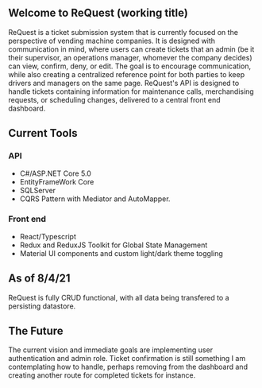 ## Welcome to ReQuest (working title)
ReQuest is a ticket submission system that is currently focused on the perspective of vending machine companies.
It is designed with communication in mind, where users can create tickets that an admin (be it their supervisor, an operations manager, whomever the company decides) can view, confirm, deny, or edit.
The goal is to encourage communication, while also creating a centralized reference point for both parties to keep drivers and managers on the same page.
ReQuest's API is designed to handle tickets containing information for maintenance calls, merchandising requests, or scheduling changes, delivered to a central front end dashboard.


## Current Tools
### API
* C#/ASP.NET Core 5.0
* EntityFrameWork Core
* SQLServer
* CQRS Pattern with Mediator and AutoMapper.

### Front end
* React/Typescript
* Redux and ReduxJS Toolkit for Global State Management
* Material UI components and custom light/dark theme toggling

## As of 8/4/21
ReQuest is fully CRUD functional, with all data being transfered to a persisting datastore.

##  The Future
The current vision and immediate goals are implementing user authentication and admin role.
Ticket confirmation is still something I am contemplating how to handle, perhaps removing from the dashboard and creating another route for completed tickets for instance.

